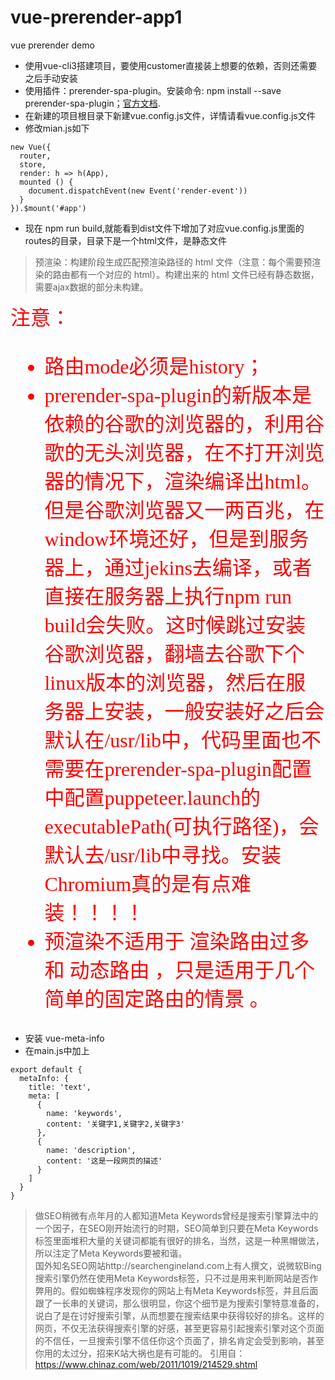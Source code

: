 # vue-prerender-app1
vue prerender demo
- 使用vue-cli3搭建项目，要使用customer直接装上想要的依赖，否则还需要之后手动安装
- 使用插件：prerender-spa-plugin。安装命令: npm install --save prerender-spa-plugin；[官方文档](https://www.npmjs.com/package/prerender-spa-plugin).
- 在新建的项目根目录下新建vue.config.js文件，详情请看vue.config.js文件
- 修改mian.js如下
```
new Vue({
  router,
  store,
  render: h => h(App),
  mounted () {
    document.dispatchEvent(new Event('render-event'))
  }
}).$mount('#app')
```

- 现在 npm run build,就能看到dist文件下增加了对应vue.config.js里面的routes的目录，目录下是一个html文件，是静态文件

> 预渲染：构建阶段生成匹配预渲染路径的 html 文件（注意：每个需要预渲染的路由都有一个对应的 html）。构建出来的 html 文件已经有静态数据，需要ajax数据的部分未构建。

<font color=red size=6 face=“黑体”>注意： 
- 路由mode必须是history；
- prerender-spa-plugin的新版本是依赖的谷歌的浏览器的，利用谷歌的无头浏览器，在不打开浏览器的情况下，渲染编译出html。但是谷歌浏览器又一两百兆，在window环境还好，但是到服务器上，通过jekins去编译，或者直接在服务器上执行npm run build会失败。这时候跳过安装谷歌浏览器，翻墙去谷歌下个linux版本的浏览器，然后在服务器上安装，一般安装好之后会默认在/usr/lib中，代码里面也不需要在prerender-spa-plugin配置中配置puppeteer.launch的executablePath(可执行路径)，会默认去/usr/lib中寻找。安装Chromium真的是有点难装！！！！
- 预渲染不适用于 渲染路由过多 和 动态路由 ，只是适用于几个简单的固定路由的情景 。
</font>


- 安装 vue-meta-info
- 在main.js中加上
```
export default {
  metaInfo: {
    title: 'text',
    meta: [
      {
        name: 'keywords',
        content: '关键字1,关键字2,关键字3'
      },
      {
        name: 'description',
        content: '这是一段网页的描述'
      }
    ]
  }
}

```


> 做SEO稍微有点年月的人都知道Meta Keywords曾经是搜索引擎算法中的一个因子，在SEO刚开始流行的时期，SEO简单到只要在Meta  Keywords标签里面堆积大量的关键词都能有很好的排名，当然，这是一种黑帽做法，所以注定了Meta  Keywords要被和谐。  
> 国外知名SEO网站http://searchengineland.com上有人撰文，说微软Bing搜索引擎仍然在使用Meta  Keywords标签，只不过是用来判断网站是否作弊用的。假如蜘蛛程序发现你的网站上有Meta  Keywords标签，并且后面跟了一长串的关键词，那么很明显，你这个细节是为搜索引擎特意准备的，说白了是在讨好搜索引擎，从而想要在搜索结果中获得较好的排名。这样的网页，不仅无法获得搜索引擎的好感，甚至更容易引起搜索引擎对这个页面的不信任，一旦搜索引擎不信任你这个页面了，排名肯定会受到影响，甚至你用的太过分，招来K站大祸也是有可能的。 引用自：https://www.chinaz.com/web/2011/1019/214529.shtml 


